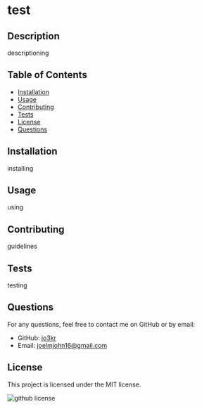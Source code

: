 # test
  
  ## Description
  
  descriptioning
  
  ## Table of Contents
  
  - [Installation](#installation)
  - [Usage](#usage)
  - [Contributing](#contributing)
  - [Tests](#tests)
  - [License](#license)
  - [Questions](#questions)
  
  ## Installation
  
  installing
  
  ## Usage
  
  using
  
  ## Contributing
  
  guidelines

  ## Tests

  testing

  ## Questions

  For any questions, feel free to contact me on GitHub or by email:

  - GitHub: [jo3kr](https://github.com/jo3kr)
  - Email: joelmjohn16@gmail.com
    
  ## License
  
  This project is licensed under the MIT license.
  
  ![github license](http://img.shields.io/badge/license-MIT-informational.svg)
